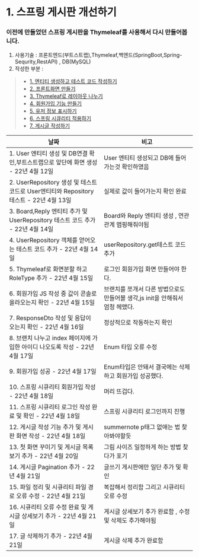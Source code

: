 # 1. 스프링 게시판 개선하기 

### 이전에 만들었던 스프링 게시판을 Thymeleaf를 사용해서 다시 만들어봅니다.

 1. 사용기술 : 프론트엔드(부트스트랩),Thymeleaf,백엔드(SpringBoot,Spring-Sequrity,RestAPI) , DB(MySQL)
 2. 작성한 부분 :
>   - [1. 엔티티 생성하고 테스트 코드 작성하기](https://github.com/LeeJongAnn/for_Study/blob/master/history/1/README.md)
>   - [2. 프론트화면 만들기](https://github.com/LeeJongAnn/for_Study/blob/master/history/2/README.md)
>   - [3. Thymeleaf로 레이아웃 나누기](https://github.com/LeeJongAnn/for_Study/tree/master/history/3)
>   - [4. 회원가입 기능 만들기](https://github.com/LeeJongAnn/for_Study/tree/master/history/4)
>   - [5. 유저 정보 표시하기](https://github.com/LeeJongAnn/for_Study/tree/master/history/5)
>   - [6. 스프링 시큐리티 적용하기 ](https://github.com/LeeJongAnn/for_Study/tree/master/history/6)
>   - [7. 게시글 작성하기 ]()



| 날짜                                                                   | 비고                                              |
|----------------------------------------------------------------------|-------------------------------------------------|
| 1. User 엔티티 생성 및 DB연결 확인,부트스트랩으로 앞단에 화면 생성 - 22년 4월 12일              | User 엔티티 생성되고 DB에 들어가는것 확인하였음                   |
| 2. UserRepository 생성 및 테스트 코드로 User엔티티와 Repository 테스트  - 22년 4월 13일 | 실제로 값이 들어가는지 확인 완료                              |
| 3. Board,Reply 엔티티 추가 및 UserRepository 테스트 코드 추가 - 22년 4월 14일        | Board와 Reply 엔티티 생성 , 연관 관계 맵핑해줘야됨              |
| 4. UserRepository 객체를 얻어오는 테스트 코드 추가 - 22년 4월 14일                    | userRepository.get테스트 코드 추가                     |
| 5. Thymeleaf로 화면분할 하고 RoleType 추가  - 22년 4월 15일                      | 로그인 회원가입 화면 만들어야 한다.                            |
| 6. 회원가입 JS 작성 중 값이 콘솔로 올라오는지 확인  - 22년 4월 15일                        | 브랜치를 쪼개서 다른 방법으로도 만들어볼 생각,js init을 안해줘서 엄청 헤맸다. |
| 7. ResponseDto 작성 및 응답이 오는지 확인  - 22년 4월 16일                         | 정상적으로 작동하는지 확인                                  |
| 8. 브랜치 나누고 index 페이지에 가입한 아이디 나오도록 작성  - 22년 4월 17일                  | Enum 타입 오류 수정                                   |
| 9. 회원가입 성공  - 22년 4월 17일                                             | Enum타입은 안돼서 결국에는 삭제하고 회원가입 성공했다.                |
| 10. 스프링 시큐리티 회원가입 작성 - 22년 4월 18일                                    | 머리 뜨겁다.                                         |
| 11. 스프링 시큐리티 로그인 작성 완료 및 확인 - 22년 4월 18일                             | 스프링 시큐리티 로그인까지 진행                               |
| 12. 게시글 작성 기능 추가 및 게시판 화면 작성 - 22년 4월 18일                            | summernote p태그 없애는 법 찾아봐야할듯                     |
| 13. 첫 화면 꾸미기 및 게시글 목록 보기 추가 - 22년 4월 20일                             | 그림 사이즈 일정하게 하는 방법 찾다가 포기                        |
| 14. 게시글 Pagination 추가 - 22년 4월 21일                                   | 글쓰기 게시판에만 일단 추가 및 확인                            |
| 15. 파일 정리 및 시큐리티 파일 경로 오류 수정 - 22년 4월 21일                            | 복잡해서 정리함 그리고 시큐리티 오류 수정                         |
| 16. 시큐리티 오류 수정 완료 및 게시글 상세보기 추가 - 22년 4월 21일                         | 게시글 상세보기 추가 완료함 , 수정 및 삭제도 추가해야됨                |
| 17. 글 삭제하기 추가 - 22년 4월 21일                                           | 게시글 삭제 추가 완료함 |